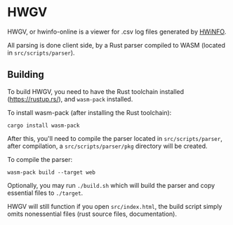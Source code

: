 # HWGV
HWGV, or hwinfo-online is a viewer for .csv log files generated by [HWiNFO](https://www.hwinfo.com/).

All parsing is done client side, by a Rust parser compiled to WASM (located in `src/scripts/parser`).

## Building
To build HWGV, you need to have the Rust toolchain installed (<https://rustup.rs/>), and `wasm-pack` installed.

To install wasm-pack (after installing the Rust toolchain):
```
cargo install wasm-pack
```

After this, you'll need to compile the parser located in `src/scripts/parser`, after compilation, a `src/scripts/parser/pkg` directory will be created.

To compile the parser:
```
wasm-pack build --target web
```

Optionally, you may run `./build.sh` which will build the parser and copy essential files to `./target`. 

HWGV will still function if you open `src/index.html`, the build script simply omits nonessential files (rust source files, documentation).

